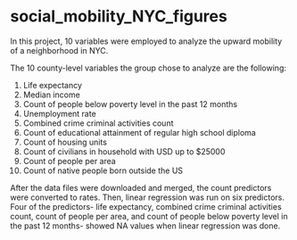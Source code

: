 # social_mobility_NYC_figures
In this project, 10 variables were employed to analyze the upward mobility of a neighborhood in NYC. 

The 10 county-level variables the group chose to analyze are the following:  
1.	Life expectancy
2.	Median income
3.	Count of people below poverty level in the past 12 months
4.	Unemployment rate
5.	Combined crime criminal activities count
6.	Count of educational attainment of regular high school diploma 
7.	Count of housing units
8.	Count of civilians in household with USD up to $25000
9.	Count of people per area
10.	Count of native people born outside the US

After the data files were downloaded and merged, the count predictors were converted to rates. Then, linear regression was run on six predictors. Four of the predictors- life expectancy, combined crime criminal activities count, count of people per area, and count of people below poverty level in the past 12 months- showed NA values when linear regression was done.

